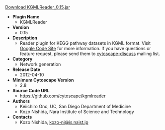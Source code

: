 <a href="KGMLReader_0.15.jar">Download KGMLReader_0.15.jar</a>

* __Plugin Name__
  * KGMLReader
* __Version__
  * 0.15
* __Description__
  * Reader plugin for KEGG pathway datasets in KGML format.  Visit <a href="http://code.google.com/p/kgmlreader/">Google Code Site</a> for more information.  If you have questions or feature request, please send them to <a href="http://groups-beta.google.com/group/cytoscape-discuss">cytoscape-discuss</a> mailing list.
* __Category__
  * Network generation
* __Release Date__
  * 2012-04-10
* __Minimum Cytoscape Version__
  * 2.8
* __Source Code URL__
  * https://github.com/cytoscape/kgmlreader
* __Authors__
  * Keiichiro Ono, UC, San Diego Department of Medicine
  * Kozo Nishida, Nara Institute of Science and Technology
* __Contacts__
  * Kozo Nishida, kozo-ni@is.naist.jp
